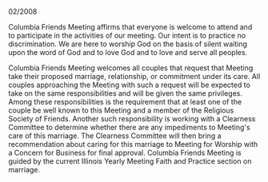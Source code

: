 02/2008

Columbia Friends Meeting affirms that everyone is welcome to attend and to participate in the activities of our meeting. Our intent is to practice no discrimination. We are here to worship God on the basis of silent waiting upon the word of God and to love God and to love and serve all peoples.

Columbia Friends Meeting welcomes all couples that request that Meeting take their proposed marriage, relationship, or commitment under its care. All couples approaching the Meeting with such a request will be expected to take on the same responsibilities and will be given the same privileges. Among these responsibilities is the requirement that at least one of the couple be well known to this Meeting and a member of the Religious Society of Friends. Another such responsibility is working with a Clearness Committee to determine whether there are any impediments to Meeting's care of this marriage. The Clearness Committee will then bring a recommendation about caring for this marriage to Meeting for Worship with a Concern for Business for final approval. Columbia Friends Meeting is guided by the current Illinois Yearly Meeting Faith and Practice section on marriage.
